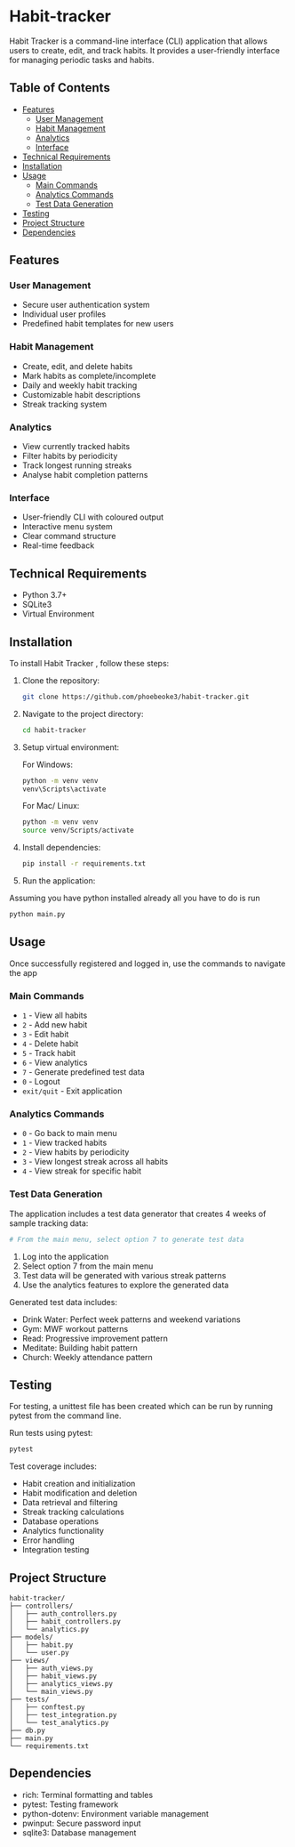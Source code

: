 # Habit-tracker 

Habit Tracker is a command-line interface (CLI) application that allows users to create, edit, and track habits. It provides a user-friendly interface for managing periodic tasks and habits.

## Table of Contents
- [Features](#features)
  - [User Management](#user-management)
  - [Habit Management](#habit-management)
  - [Analytics](#analytics)
  - [Interface](#interface)
- [Technical Requirements](#technical-requirements)
- [Installation](#installation)
- [Usage](#usage)
  - [Main Commands](#main-commands)
  - [Analytics Commands](#analytics-commands)
  - [Test Data Generation](#test-data-generation)
- [Testing](#testing)
- [Project Structure](#project-structure)
- [Dependencies](#dependencies)


## Features

### User Management
- Secure user authentication system
- Individual user profiles
- Predefined habit templates for new users

### Habit Management
- Create, edit, and delete habits
- Mark habits as complete/incomplete
- Daily and weekly habit tracking
- Customizable habit descriptions
- Streak tracking system

### Analytics
- View currently tracked habits
- Filter habits by periodicity
- Track longest running streaks
- Analyse habit completion patterns

### Interface
- User-friendly CLI with coloured output
- Interactive menu system
- Clear command structure
- Real-time feedback


## Technical Requirements

- Python 3.7+
- SQLite3
- Virtual Environment


## Installation

To install Habit Tracker , follow these steps:

1. Clone the repository: 

    ```bash
    git clone https://github.com/phoebeoke3/habit-tracker.git
    ```

2. Navigate to the project directory: 

    ```bash
    cd habit-tracker
    ```
3. Setup virtual environment: 

    For Windows:
    
    ```bash
    python -m venv venv
    venv\Scripts\activate
    
    ```

    For Mac/ Linux:

     ```bash
    python -m venv venv
    source venv/Scripts/activate
    ```

4. Install dependencies: 

    ```bash
    pip install -r requirements.txt
    ```

5. Run the application: 

Assuming you have python installed already all you have to do is run

```bash
python main.py
```


## Usage

Once successfully registered and logged in, use the commands to navigate the app

### Main Commands
- `1` - View all habits
- `2` - Add new habit
- `3` - Edit habit
- `4` - Delete habit
- `5` - Track habit
- `6` - View analytics
- `7` - Generate predefined test data
- `0` - Logout
- `exit/quit` - Exit application


### Analytics Commands
- `0` - Go back to main menu
- `1` - View tracked habits
- `2` - View habits by periodicity
- `3` - View longest streak across all habits
- `4` - View streak for specific habit

### Test Data Generation
The application includes a test data generator that creates 4 weeks of sample tracking data:

```bash
# From the main menu, select option 7 to generate test data
```

1. Log into the application
2. Select option 7 from the main menu
3. Test data will be generated with various streak patterns
4. Use the analytics features to explore the generated data

Generated test data includes:
- Drink Water: Perfect week patterns and weekend variations
- Gym: MWF workout patterns
- Read: Progressive improvement pattern
- Meditate: Building habit pattern
- Church: Weekly attendance pattern



## Testing

For testing, a unittest file has been created which can be run by running pytest from the command line.


Run tests using pytest:
```bash
pytest
```

Test coverage includes:
- Habit creation and initialization
- Habit modification and deletion
- Data retrieval and filtering
- Streak tracking calculations
- Database operations
- Analytics functionality
- Error handling
- Integration testing

## Project Structure
```
habit-tracker/
├── controllers/
│   ├── auth_controllers.py
│   ├── habit_controllers.py
│   └── analytics.py
├── models/
│   ├── habit.py
│   └── user.py
├── views/
│   ├── auth_views.py
│   ├── habit_views.py
│   ├── analytics_views.py
│   └── main_views.py
├── tests/
│   ├── conftest.py
│   ├── test_integration.py
│   └── test_analytics.py
├── db.py
├── main.py
└── requirements.txt
```

## Dependencies
- rich: Terminal formatting and tables
- pytest: Testing framework
- python-dotenv: Environment variable management
- pwinput: Secure password input
- sqlite3: Database management
